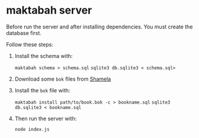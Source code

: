 # maktabah server

Before run the server and after installing dependencies. You must create
the database first.

Follow these steps:

  1. Install the schema with:

     `maktabah schema > schema.sql`
     `sqlite3 db.sqlite3 < schema.sql>`

  2. Download some `bok` files from [Shamela](http://shamela.ws)

  3. Install the `bok` file with:

     `maktabah install path/to/book.bok -c > bookname.sql`
     `sqlite3 db.sqlite3 < bookname.sql`

  4. Then run the server with:

     `node index.js`
